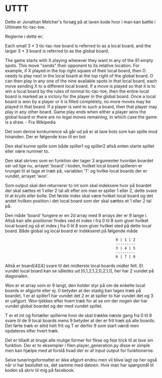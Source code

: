 # UTTT
Dette er Jonathan Melcher's forsøg på at laven kode hvor i man kan battle i Ultimate tic-tac-toe.

Reglerne i dette er; 

Each small 3 × 3 tic-tac-toe board is referred to as a local board, and the larger 3 × 3 board is referred to as the global board.

The game starts with X playing wherever they want in any of the 81 empty spots. This move "sends" their opponent to its relative location. 
For example, if X played in the top right square of their local board, then O needs to play next in the local board at the top right of the global board. 
O can then play in any one of the nine available spots in that local board, each move sending X to a different local board.
If a move is played so that it is to win a local board by the rules of normal tic-tac-toe, then the entire local board is marked as a victory for the player in the global board.
Once a local board is won by a player or it is filled completely, no more moves may be played in that board. If a player is sent to such a board, then that player may play in any other board.
Game play ends when either a player wins the global board or there are no legal moves remaining, in which case the game is a draw. - Fra Wikipedia


Det som denne konkurrence så går ud på er at lave bots som kan spille mod hinanden. Der er følgende krav til en bot

Den skal kunne spille som både spiller1 og spiller2 altså enten starte spillet eller være nummer to. 

Den skal skrives som en funktion der tager 3 argumenter hvordan boardet ser ud lige nu, arrayet 'board' i koden, hvilket local board spilleren er tvunget til at tage et træk på, variablen 'T' og hvilke local boards der er vundet, arrayet 'won'.

Som output skal den returnerer to int som skal indeksere hvor på boardet der skal sættes et 1 eller 2 tal alt efter om man er spiller 1 eller 2, dette svare til at kryds eller bolle.
Det første index skal være hvilket local board og det andet hvilken position i det local board som der skal sættes et 1 eller 2 tal på.

Den måde 'board' fungere er en 2d array med 9 arrays der er 9 lange i. Altså kan alle positioner findes ved et index i fra 0 til 8 som giver hvilket local board og så et index j fra 0 til 8
som giver hvilket sted på dette local board. Både global og local board er indekseret på følgende måde

                                                       0 | 1 | 2
                                                       ---------
                                                       3 | 4 | 5
                                                       ---------
                                                       6 | 7 | 8

Altså er board[4][4] svare til det midterste local boards midter felt. Et vundet local board kan se således ud [0,1,2,1,2,0,2,1,1], her har 2 vundet på diagonalen.

Won er et array som er 9 langt, den holder styr på om de enkelte local boards er afgjorte eller ej. 0 betyder at der stadig kan tages træk på boardet, 1 er at spiller1 har vundet det
2 er at spiller to har vundet det og 3 er uafgjort. Won tjekkes efter hvert træk for at se om der nogen der har vundet global boardet og der med vundet spillet.

T er et int og fortæller spillerne hvor de skal trække næste gang fra 0 til 8 svare til de 9 local boards mens 9 betyder at der er frit træk på alle boards. Det førte træk er altid helt
frit og T er derfor 9 som start værdi men opdateres efter hvert træk.

Det er tilladt at bruge alle mulige former for fikse og feje trick til at lave sin funktion. Der er to eksempler i filen player_generation.py disse er simple men kan hjælpe med at forstå hvad der er af input output for funktionerne.

Selve tuneringsformattet er ikke afgjort endnu men vil blive lagt op her også når vi har besluttet os, det samme med datoen.
Hvis man har spørgsmål til koden så skriv til mig på facebook.
